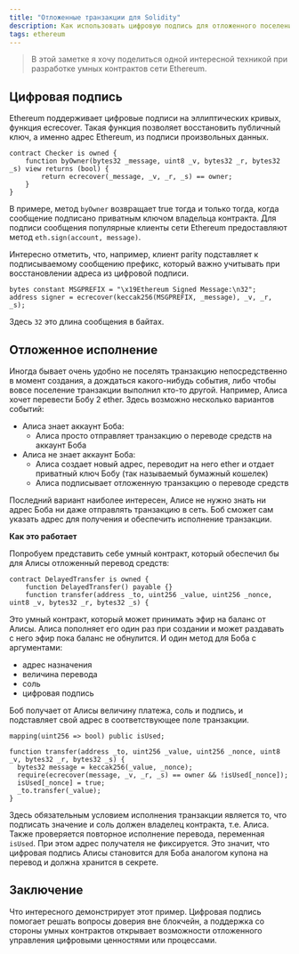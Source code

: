 ```yaml
---
title: "Отложенные транзакции для Solidity"
description: Как использовать цифровую подпись для отложенного поселения данных в блокчейн.
tags: ethereum 
---
```


> В этой заметке я хочу поделиться одной интересной техникой при разработке умных контрактов сети Ethereum. 

Цифровая подпись
----------------

Ethereum поддерживает цифровые подписи на эллиптических кривых, функция ecrecover. Такая функция позволяет восстановить публичный ключ, а именно адрес Ethereum, из подписи произвольных данных.

    contract Checker is owned {
        function byOwner(bytes32 _message, uint8 _v, bytes32 _r, bytes32 _s) view returns (bool) {
            return ecrecover(_message, _v, _r, _s) == owner;
        }
    }

В примере, метод `byOwner` возвращает true тогда и только тогда, когда сообщение подписано приватным ключом владельца контракта. Для подписи сообщения популярные клиенты сети Ethereum предоставляют метод `eth.sign(account, message)`. 

Интересно отметить, что, например, клиент parity подставляет к подписываемому сообщению префикс, который важно учитывать при восстановлении адреса из цифровой подписи.

    bytes constant MSGPREFIX = "\x19Ethereum Signed Message:\n32";
    address signer = ecrecover(keccak256(MSGPREFIX, _message), _v, _r, _s);

Здесь `32` это длина сообщения в байтах.

Отложенное исполнение
---------------------

Иногда бывает очень удобно не поселять транзакцию непосредственно в момент создания, а дождаться какого-нибудь события, либо чтобы вовсе поселение транзакции выполнил кто-то другой. Например, Алиса хочет перевести Бобу 2 ether. Здесь возможно несколько вариантов событий:

* Алиса знает аккаунт Боба:
  -  Алиса просто отправляет транзакцию о переводе средств на аккаунт Боба
* Алиса не знает аккаунт Боба:
  - Алиса создает новый адрес, переводит на него ether и отдает приватный ключ Бобу (так называемый бумажный кошелек)
  - Алиса подписывает отложенную транзакцию о переводе средств

Последний вариант наиболее интересен, Алисе не нужно знать ни адрес Боба ни даже отправлять транзакцию в сеть. Боб сможет сам указать адрес для получения и обеспечить исполнение транзакции.

**Как это работает**

Попробуем представить себе умный контракт, который обеспечил бы для Алисы отложенный перевод средств:

    contract DelayedTransfer is owned {
        function DelayedTransfer() payable {}
        function transfer(address _to, uint256 _value, uint256 _nonce, uint8 _v, bytes32 _r, bytes32 _s) {

Это умный контракт, который может принимать эфир на баланс от Алисы. Алиса пополняет его один раз при создании и может раздавать с него эфир пока баланс не обнулится. И один метод для Боба с аргументами:

* адрес назначения
* величина перевода
* соль
* цифровая подпись

Боб получает от Алисы величину платежа, соль и подпись, и подставляет свой адрес в соответствующее поле транзакции.

    mapping(uint256 => bool) public isUsed;
  
    function transfer(address _to, uint256 _value, uint256 _nonce, uint8 _v, bytes32 _r, bytes32 _s) {
      bytes32 message = keccak256(_value, _nonce);
      require(ecrecover(message, _v, _r, _s) == owner && !isUsed[_nonce]);
      isUsed[_nonce] = true;
      _to.transfer(_value);
    }

Здесь обязательным условием исполнения транзакции является то, что подписать значение и соль должен владелец контракта, т.е. Алиса. Также проверяется повторное исполнение перевода, переменная `isUsed`. При этом адрес получателя не фиксируется. Это значит, что цифровая подпись Алисы становится для Боба аналогом купона на перевод и должна хранится в секрете.

Заключение
----------

Что интересного демонстрирует этот пример. Цифровая подпись помогает решать вопросы доверия вне блокчейн, а поддержка со стороны умных контрактов открывает возможности отложенного управления цифровыми ценностями или процессами.
